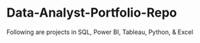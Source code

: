 # Data-Analyst-Portfolio-Repo
Following are projects in SQL, Power BI, Tableau, Python, &amp; Excel
